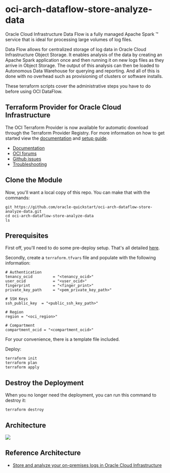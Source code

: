 # oci-arch-dataflow-store-analyze-data

Oracle Cloud Infrastructure Data Flow is a fully managed Apache Spark ™ service that is ideal for processing large volumes of log files.

Data Flow allows for centralized storage of log data in Oracle Cloud Infrastructure Object Storage. It enables analysis of the data by creating an Apache Spark application once and then running it on new logs files as they arrive in Object Storage. The output of this analysis can then be loaded to Autonomous Data Warehouse for querying and reporting. And all of this is done with no overhead such as provisioning of clusters or software installs.

These terraform scripts cover the administrative steps you have to do before using OCI DataFlow. 

## Terraform Provider for Oracle Cloud Infrastructure

The OCI Terraform Provider is now available for automatic download through the Terraform Provider Registry. 
For more information on how to get started view the [documentation](https://www.terraform.io/docs/providers/oci/index.html) 
and [setup guide](https://www.terraform.io/docs/providers/oci/guides/version-3-upgrade.html).

* [Documentation](https://www.terraform.io/docs/providers/oci/index.html)
* [OCI forums](https://cloudcustomerconnect.oracle.com/resources/9c8fa8f96f/summary)
* [Github issues](https://github.com/terraform-providers/terraform-provider-oci/issues)
* [Troubleshooting](https://www.terraform.io/docs/providers/oci/guides/guides/troubleshooting.html)

## Clone the Module
Now, you'll want a local copy of this repo. You can make that with the commands:

    git https://github.com/oracle-quickstart/oci-arch-dataflow-store-analyze-data.git
    cd oci-arch-dataflow-store-analyze-data
    ls

## Prerequisites
First off, you'll need to do some pre-deploy setup.  That's all detailed [here](https://github.com/cloud-partners/oci-prerequisites).

Secondly, create a `terraform.tfvars` file and populate with the following information:

```
# Authentication
tenancy_ocid         = "<tenancy_ocid>"
user_ocid            = "<user_ocid>"
fingerprint          = "<finger_print>"
private_key_path     = "<pem_private_key_path>"

# SSH Keys
ssh_public_key  = "<public_ssh_key_path>"

# Region
region = "<oci_region>"

# Compartment
compartment_ocid = "<compartment_ocid>"

````

For your convenience, there is a template file included.

Deploy:

    terraform init
    terraform plan
    terraform apply

## Destroy the Deployment
When you no longer need the deployment, you can run this command to destroy it:

    terraform destroy

## Architecture

![](./images/architecture-analyze-logs.png)


## Reference Architecture

- [Store and analyze your on-premises logs in Oracle Cloud Infrastructure](https://docs.oracle.com/en/solutions/analyze-logs/#GUID-6A904B1A-498A-4552-98E2-EA30B6328C4C)
